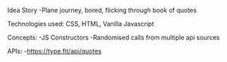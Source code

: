 Idea Story
-Plane journey, bored, flicking through book of quotes

Technologies used: CSS, HTML, Vanilla Javascript

Concepts:
-JS Constructors
-Randomised calls from multiple api sources

APIs: -https://type.fit/api/quotes
